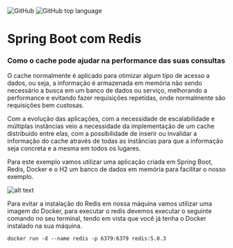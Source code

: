 ![GitHub](https://img.shields.io/github/license/brunordg/spring-boot-cache-redis)
![GitHub top language](https://img.shields.io/github/languages/top/brunordg/spring-boot-cache-redis)

# Spring Boot com Redis
### Como o cache pode ajudar na performance das suas consultas

O cache normalmente é aplicado para otimizar algum tipo de acesso a dados, ou seja, a informação é armazenada em memória não sendo necessário a busca em um banco de dados ou serviço, melhorando a performance e evitando fazer requisições repetidas, onde normalmente são requisições bem custosas.

Com a evolução das aplicações, com a necessidade de escalabilidade e múltiplas instâncias veio a necessidade da implementação de um cache distribuído entre elas, com a possibilidade de inserir ou invalidar a informação do cache através de todas as instâncias para que a informação seja concreta e a mesma em todos os lugares.

Para este exemplo vamos utilizar uma aplicação criada em Spring Boot, Redis, Docker e o H2 um banco de dados em memória para facilitar o nosso exemplo.

![alt text](https://cdn-images-1.medium.com/max/800/1*kweAChrF5o0hO83KK2fQHQ.png)

Para evitar a instalação do Redis em nossa máquina vamos utilizar uma imagem do Docker, para executar o redis devemos executar o seguinte comando no seu terminal, tendo em vista que você já tenha o Docker instalado na sua máquina.

```
docker run -d --name redis -p 6379:6379 redis:5.0.3
```


